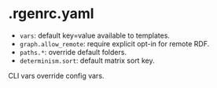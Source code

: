 # .rgenrc.yaml

- `vars`: default key=value available to templates.
- `graph.allow_remote`: require explicit opt-in for remote RDF.
- `paths.*`: override default folders.
- `determinism.sort`: default matrix sort key.

CLI vars override config vars.
